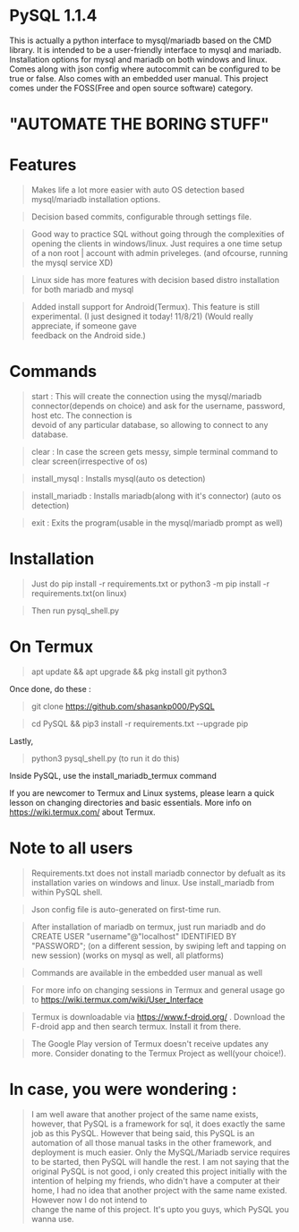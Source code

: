 # PySQL 1.1.4
This is actually a python interface to mysql/mariadb based on the CMD library. It is intended to be a user-friendly interface to mysql and mariadb. Installation options for mysql and mariadb on both windows and linux. Comes along with json config where autocommit can be configured to be true or false. Also comes with an embedded user manual. This project comes under the FOSS(Free and open source software) category.

# "AUTOMATE THE BORING STUFF"

# Features
 >Makes life a lot more easier with auto OS detection based mysql/mariadb installation options.
 
 >Decision based commits, configurable through settings file.
 
 
 >Good way to practice SQL without going through the complexities of opening the clients in windows/linux. Just requires a one time setup of a non root       |         account with admin priveleges. (and ofcourse, running the mysql service XD)
 
 
 >Linux side has more features with decision based distro installation for both mariadb and mysql
 
 >Added install support for Android(Termux). This feature is still experimental. (I just designed it today! 11/8/21) (Would really appreciate, if someone gave   
   feedback on the Android side.)

# Commands
 >start : This will create the connection using the mysql/mariadb connector(depends on choice) and ask for the username, password, host etc. The connection is       
          devoid of any particular database, so allowing to connect to any database.
          
 
 >clear : In case the screen gets messy, simple terminal command to clear screen(irrespective of os)
 
 
 >install_mysql : Installs mysql(auto os detection)
 
 >install_mariadb : Installs mariadb(along with it's connector) (auto os detection)

 >exit : Exits the program(usable in the mysql/mariadb prompt as well)



# Installation 
 >Just do pip install -r requirements.txt or python3 -m pip install -r requirements.txt(on linux)
 
 >Then run pysql_shell.py

# On Termux
 > apt update && apt upgrade && pkg install git python3
 
 Once done, do these :
 > git clone https://github.com/shasankp000/PySQL
 
 >cd PySQL && pip3 install -r requirements.txt --upgrade pip
 
 Lastly,
 
 >python3 pysql_shell.py (to run it do this)

 Inside PySQL, use the install_mariadb_termux command
 
 If you are newcomer to Termux and Linux systems, please learn a quick lesson on changing directories and basic essentials.
 More info on https://wiki.termux.com/ about Termux.


# Note to all users 
 >Requirements.txt does not install mariadb connector by defualt as its installation varies on windows and linux. Use install_mariadb from within PySQL shell.
 
 >Json config file is auto-generated on first-time run.

 >After installation of mariadb on termux, just run mariadb and do CREATE USER "username"@"localhost" IDENTIFIED BY "PASSWORD"; (on a different session, by swiping 
   left and tapping on new session) (works on mysql as well, all platforms)

 >Commands are available in the embedded user manual as well

 >For more info on changing sessions in Termux and general usage go to https://wiki.termux.com/wiki/User_Interface
 
 >Termux is downloadable via https://www.f-droid.org/ . Download the F-droid app and then search termux. Install it from there.
 
 >The Google Play version of Termux doesn't receive updates any more. Consider donating to the Termux Project as well(your choice!).

# In case, you were wondering :

 >I am well aware that another project of the same name exists, however, that PySQL is a framework for sql, it does exactly the same job as this PySQL. However that    being said, this PySQL is an automation of all those manual tasks in the other framework, and deployment is much easier. Only the MySQL/Mariadb service requires    to be started, then PySQL will handle the rest. I am not saying that the original PySQL is not good, i only created this project initially with the intention of    helping my friends, who didn't have a computer at their home, I had no idea that another project with the same name existed. However now I do not intend to      
 > change the name of this project. It's upto you guys, which PySQL you wanna use. 
